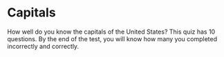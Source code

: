 # Capitals
How well do you know the capitals of the United States?
This quiz has 10 questions. By the end of the test, you will know how many you completed incorrectly and correctly.
